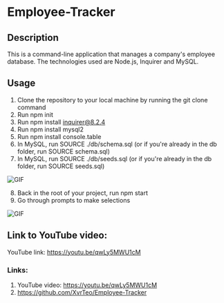 # Employee-Tracker

## Description

This is a command-line application that manages a company's employee database. The technologies used are Node.js, Inquirer and MySQL.

## Usage

1. Clone the repository to your local machine by running the git clone command
2. Run npm init
3. Run npm install inquirer@8.2.4
4. Run npm install mysql2
5. Run npm install console.table
6. In MySQL, run SOURCE ./db/schema.sql (or if you're already in the db folder, run SOURCE schema.sql)
7. In MySQL, run SOURCE ./db/seeds.sql (or if you're already in the db folder, run SOURCE seeds.sql)

![GIF](./assets/SOURCE.gif)

8. Back in the root of your project, run npm start
9. Go through prompts to make selections

![GIF](./assets/Employee-Tracker.gif)

## Link to YouTube video:

YouTube link: https://youtu.be/qwLy5MWU1cM

### Links:

1. YouTube video: https://youtu.be/qwLy5MWU1cM
2. https://github.com/XvrTeo/Employee-Tracker
